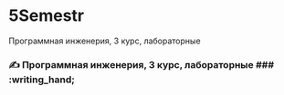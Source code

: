 # 5Semestr
Программная инженерия, 3 курс, лабораторные 
### :writing_hand: Программная инженерия, 3 курс, лабораторные ### :writing_hand;
